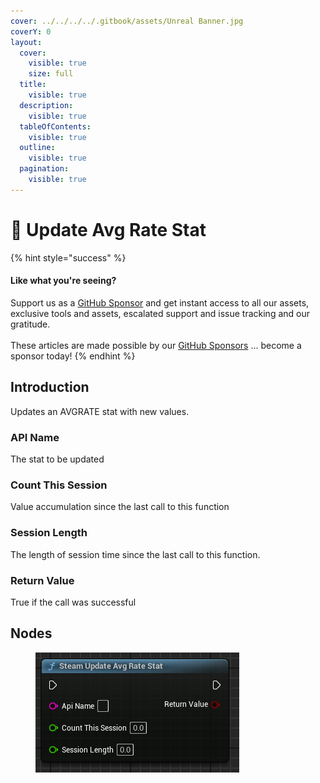 ```yaml
---
cover: ../../../../.gitbook/assets/Unreal Banner.jpg
coverY: 0
layout:
  cover:
    visible: true
    size: full
  title:
    visible: true
  description:
    visible: true
  tableOfContents:
    visible: true
  outline:
    visible: true
  pagination:
    visible: true
---
```


# 🔵 Update Avg Rate Stat

{% hint style="success" %}
#### Like what you're seeing?

Support us as a [GitHub Sponsor](../../../../become-a-sponsor/) and get instant access to all our assets, exclusive tools and assets, escalated support and issue tracking and our gratitude.\
\
These articles are made possible by our [GitHub Sponsors](../../../../become-a-sponsor/) ... become a sponsor today!
{% endhint %}

## Introduction

Updates an AVGRATE stat with new values.

### API Name

The stat to be updated

### Count This Session

Value accumulation since the last call to this function

### Session Length

The length of session time since the last call to this function.

### Return Value

True if the call was successful

## Nodes

<figure><img src="../../../../.gitbook/assets/image (345).png" alt=""><figcaption></figcaption></figure>
